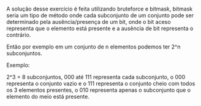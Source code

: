 A solução desse exercício é feita utilizando bruteforce e bitmask, bitmask seria um tipo de método onde cada subconjunto de um conjunto pode ser determinado pela ausência/presença de um bit, onde o bit aceso representa que o elemento está presente e a ausência de bit representa o contrário.

Então por exemplo em um conjunto de n elementos podemos ter 2^n subconjuntos.

Exemplo:

2^3 = 8 subconjuntos, 000 até 111 representa cada subconjunto, o 000 representa o conjunto vazio e o 111 representa o conjunto cheio com todos os 3 elementos presentes, o 010 representa apenas o subconjunto que o elemento do meio está presente.